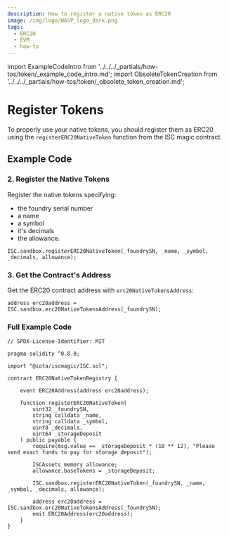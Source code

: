 ```yaml
---
description: How to register a native token as ERC20
image: /img/logo/WASP_logo_dark.png
tags:
  - ERC20
  - EVM
  - how-to
---
```

import ExampleCodeIntro from '../../../_partials/how-tos/token/_example_code_intro.md';
import ObsoleteTokenCreation from '../../../_partials/how-tos/token/_obsolete_token_creation.md';

# Register Tokens

<ObsoleteTokenCreation/>

To properly use your native tokens, you should register them as ERC20 using the `registerERC20NativeToken` function from the ISC magic contract.

## Example Code

<ExampleCodeIntro/>


###  2. Register the Native Tokens

Register the native tokens specifying:
* the foundry serial number
* a name
* a symbol
* it's decimals 
* the allowance.
```solidity
ISC.sandbox.registerERC20NativeToken(_foundrySN, _name, _symbol, _decimals, allowance);
```

###  3. Get the Contract's Address

Get the ERC20 contract address with `erc20NativeTokensAddress`:

```solidity
address erc20address = ISC.sandbox.erc20NativeTokensAddress(_foundrySN);
```

### Full Example Code

```solidity
// SPDX-License-Identifier: MIT

pragma solidity ^0.8.0;

import "@iota/iscmagic/ISC.sol";

contract ERC20NativeTokenRegistry {

    event ERC20Address(address erc20address);

    function registerERC20NativeToken(
        uint32 _foundrySN,
        string calldata _name,
        string calldata _symbol,
        uint8 _decimals,
        uint64 _storageDeposit
    ) public payable {
        require(msg.value == _storageDeposit * (10 ** 12), "Please send exact funds to pay for storage deposit");

        ISCAssets memory allowance;
        allowance.baseTokens = _storageDeposit;

        ISC.sandbox.registerERC20NativeToken(_foundrySN, _name, _symbol, _decimals, allowance);

        address erc20address = ISC.sandbox.erc20NativeTokensAddress(_foundrySN);
        emit ERC20Address(erc20address);
    }
}
```
